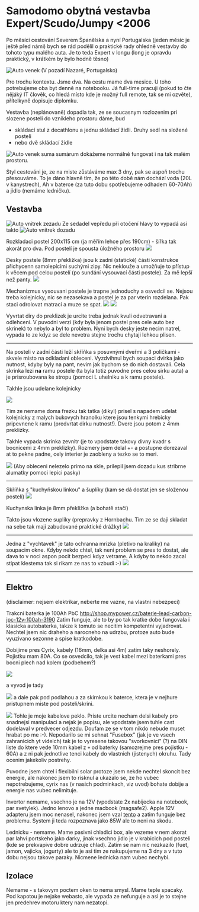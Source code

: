# Samodomo obytná vestavba Expert/Scudo/Jumpy <2006

Po měsíci cestování Severem Španělska a nyní Portugalska (jeden měsíc je ještě před námi) bych se rád podělil o praktické rady ohledně vestavby do tohoto typu malého auta. Je to teda Expert v longu (long je opravdu praktický, v krátkém by bylo hodně těsno)

![Auto venek](./img/uvod_u_nazarre.jpg)
(V pozadí Nazaré, Portugalsko)

Pro trochu kontextu. Jsme dva. Na cestu mame dva mesice. U toho potrebujeme oba byt denně na notebooku. Já full-time pracuji (pokud to čte nějáký IT člověk, co hledá místo kde je možný full remote, tak se mi ozvěte), přítelkyně dopisuje diplomku.

Vestavba (neplánovaně) dopadla tak, ze se soucasnym rozlozenim pri slozene posteli do vznikleho prostoru dáme, bud

- skládací stul z decathlonu a jednu skládací židli. Druhy sedí na složené posteli
- nebo dvě skládací židle

![Auto venek](./img/pracovni_prostor.jpg)
suma sumárum dokážeme normálně fungovat i na tak malém prostoru.

Styl cestováni je, ze na miste zůstáváme max 3 dny, pak se aspoň trochu přesouváme. To je dáno hlavně tím, že po této době nám dochází voda (20L v kanystrech), Ah v baterce (za tuto dobu spotřebujeme odhadem 60-70Ah) a jídlo (nemáme ledničku).


## Vestavba 
![Auto vnitrek zezadu](./img/pohled_zezadu.jpg)
Ze sedadel vepředu při otočení hlavy to vypadá asi takto
![Auto vnitrek dozadu](./img/pohled_dozadu.jpg)


Rozkladaci postel 200x115 cm (ja měřím lehce přes 190cm) - šířka tak akorát pro dva. Pod postelí je spousta úložného prostoru
![](./img/rozlozena_postel_cela.jpg)

Desky postele  (8mm překližka) jsou k zadní (statické) části konstrukce přichycenn samolepícími suchými zipy. Nic neklouže a umožňuje to přístup k věcem pod celou postelí (po sundání vysouvací části postele). Za mě lepší než panty.
![](./img/postel_rozlozena.jpg)

Mechanizmus vysouvani postele je trapne jednoduchy a osvedcil se. Nejsou treba kolejnicky, nic se nezasekava a postel je za par vterin rozdelana. Pak staci odrolovat matraci a muze se spat.
![](./img/predni_dil_postele.jpg)
![](./img/slozena_postel.jpg)

Vyvrtat diry do preklizek je urcite treba jednak kvuli odvetravani a odlehceni. V puvodni verzi (kdy  byla jenom postel pres cele auto bez skrinek) to nebylo a byl to problem. Nyni bych desky jeste necim natrel, vypada to ze kdyz se dele nevetra stejne trochu chytaji lehkou plisen.

---
Na posteli v zadní části leží skříňka s posuvnými dveřmi a 3 poličkami - 
skvele misto na odkladani obleceni. Vyzdvihnul bych soupaci dvirka jako nutnost, kdyby byly na pant, nevim jak bychom se do nich dostavali. Cela skrinka lezi **na** ramu postele (ta byla totiz puvodne pres celou sirku auta) a je prisroubovana ke stropu (pomoci L uhelniku a k ramu postele).

Takhle jsou udelane kolejnicky

![](./img/detail_kolejnicka.jpg)

Tim ze nemame doma frezku tak tatka (diky!) prisel s napadem udelat kolejnicky z malych bukovych hranolku ktere jsou tenkymi hrebicky pripevnene k ramu (predvrtat dirku nutnost!). Dvere jsou potom z 4mm preklizky.

Takhle vypada skrinka zevnitr (je to vpodstate takovy divny kvadr s bocnicemi z 4mm preklizky). Rozmery jsem delal +- a postupne dorezaval at to pekne padne, cely interier je zaobleny a tezko se to meri.

![](./img/zadni_skrinka_vnitrek_detail.jpg)
(Aby obleceni nelezelo primo na skle, prilepil jsem dozadu kus stribrne alumatky pomoci lepici pasky)


---

 Skříňka s "kuchyňskou linkou" a šuplíky (kam se dá dostat jen se složenou postelí)
![](./img/detail_skrinka.jpg)

Kuchynska linka je 8mm překližka (a bohatě stačí)

Takto jsou vlozene supliky (prepravky z Hornbachu. Tim ze se daji skladat na sebe tak mají zabudované praktické drážky)
![](./img/detail_suplik.jpg)

---

Jedna z "vychtavek" je tato ochranna mrizka (pletivo na kraliky) na soupacim okne. Kdyby nekdo chtel, tak neni problem se pres to dostat, ale dava to v noci aspon pocit bezpeci kdyz vetrame. A kdyby to nekdo zacal stipat klestema tak si rikam ze nas to vzbudi :-)
![](./img/ochranna_mrizka.jpg)


---
## Elektro

(disclaimer: nejsem elektrikar, neberte me vazne, na vlastni nebezpeci)

Trakcni baterka je 100Ah PbC http://shop.mypower.cz/baterie-lead-carbon-jpc-12v-100ah-3190 
Zatim funguje, ale to by po tak kratke dobe fungovala i klasicka autobaterka, takze k tomuto se necitim kompetentni vyjadrovat. Nechtel jsem nic draheho a narocneho na udrzbu, protoze auto bude vyuzivano sezonne a spise kratkodobe.

Dobijime pres Cyrix, kabely (16mm, delka asi 4m) zatim taky neshorely. Pojistku mam 80A. Co se osvedcilo, tak je vest kabel mezi baterkami pres bocni plech nad kolem (podbehem?)

![](./img/vedeni_kabelu_z_baterky_zepredu.jpg)

a vyvod je tady

![](./img/vedeni_kabelu_z_baterky.jpg) a dale pak pod podlahou a za skirnkou k baterce, ktera je v nejhure pristupnem miste pod posteli/skrini.

![](./img/elektroinstalace.jpg)
Tohle je moje kabelove peklo. Priste urcite necham delsi kabely pro snadnejsi manipulaci a nejak je popisu, ale vpodstate jsem tuhle cast dodelaval v predvecer odjezdu. Doufam ze se v tom nikdo nebude muset hrabat po me :-). Nepodarilo se mi sehnat "Fusebox" (jak je ve vsech zahranicich yt videich) tak je to vyresene takovou "svorkovnici" (?) na DIN liste do ktere vede 10mm kabel z `+` od baterky (samozrejme pres pojistku - 60A) a z ni pak jednotlive tenci kabely do vlastnich (jistenych) okruhu. Tady ocenim jakekoliv postrehy.

Puvodne jsem chtel i flexibilni solar protoze jsem nekde nechtel skoncit bez energie, ale nakonec jsem to risknul a ukazalo se, ze ho vubec nepotrebujeme, cyrix nas (v nasich podminkach, viz uvod) bohate dobije a energie nas vubec nelimituje.

Invertor nemame, vsechno je na 12V (vpodstate 2x nabijecka na notebook, par svetylek). Jedno lenovo a jedne macbook (magsafe2). Apple 12V adapteru jsem moc nenasel, nakonec jsem vzal [tento](https://www.czc.cz/estuff-auto-adapter-microbattery-60w-magsafe-2-car-adapter/230275/produkt) a zatim funguje bez problemu. System ji teda rozpoznava jako 85W ale to neni na skodu.

Lednicku - nemame. Mame pasivni chladici box, ale vezeme v nem akorat par lahvi portskeho jako darky, jinak vsechno jidlo je v krabicich pod posteli (kde se prekvapive dobre udrzuje chlad). Zatim se nam nic nezkazilo (fuet, jamon, vajicka, jogurty) ale to je asi tim ze nakupujeme na 3 dny a v tuto dobu nejsou takove paraky. Nicmene lednicka nam vubec nechybi.

## Izolace
Nemame - s takovym poctem oken to nema smysl. Mame teple spacaky. Pod kapotou je nejake webasto, ale vypada ze nefunguje a asi je to stejne jen predehrev motoru ktery nam nezatopi.
